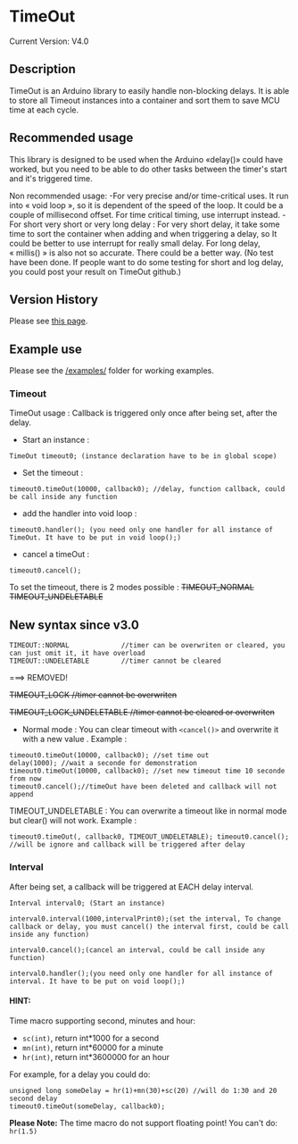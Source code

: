 # TimeOut 

Current Version: V4.0

## Description

TimeOut is an Arduino library to easily handle non-blocking delays. It is able to store all Timeout instances into a container and sort them to save MCU time at each cycle.

## Recommended usage

This library is designed to be used when the Arduino «delay()» could have worked, but you need to be able to do other tasks between the timer's start and it's triggered time.

Non recommended usage: 
	-For very  precise and/or time-critical uses.
		It run into « void loop », so it is dependent of the speed of the loop. It could be a couple of millisecond offset. For time critical timing, use interrupt instead.
	-For short very short or very long delay :
		For very short delay, it take some time to sort the container when adding and when triggering a delay, so It could be better to use interrupt for really small delay. For long delay, « millis() » is also not so accurate. There could be a better way. (No test have been done. If people want to do some testing for short and log delay, you could post your result on TimeOut github.)

## Version History
Please see [this page](/version_history.md).

## Example use

Please see the [/examples/](/examples/) folder for working examples.

### Timeout

TimeOut usage : Callback is triggered only once after being set, after the delay.
* Start an instance :
```
TimeOut timeout0; (instance declaration have to be in global scope)
```
* Set the timeout :
```
timeout0.timeOut(10000, callback0); //delay, function callback, could be call inside any function
```
* add the handler into void loop :
```
timeout0.handler(); (you need only one handler for all instance of TimeOut. It have to be put in void loop();)
```
* cancel a timeOut :
```
timeout0.cancel(); 
```
To set the timeout, there is 2 modes possible :
~~TIMEOUT_NORMAL~~
~~TIMEOUT_UNDELETABLE~~
## New syntax since v3.0
```
TIMEOUT::NORMAL 			//timer can be overwriten or cleared, you can just omit it, it have overload
TIMEOUT::UNDELETABLE  		//timer cannot be cleared
```
===> REMOVED!

~~TIMEOUT_LOCK 				//timer cannot be overwriten~~

~~TIMEOUT_LOCK_UNDELETABLE 	//timer cannot be cleared or overwriten~~
* Normal mode :
You can clear timeout with `<cancel()>` and overwrite it with a new value .
Example :

```
timeout0.timeOut(10000, callback0); //set time out
delay(1000); //wait a seconde for demonstration
timeout0.timeOut(10000, callback0); //set new timeout time 10 seconde from now
timeout0.cancel();//timeOut have been deleted and callback will not append
```

  TIMEOUT_UNDELETABLE :
You can overwrite a timeout like in normal mode but clear() will not work.
Example :

``
timeout0.timeOut(, callback0, TIMEOUT_UNDELETABLE);
timeout0.cancel(); //will be ignore and callback will be triggered after delay
``


### Interval

After being set, a callback will be triggered at EACH delay interval.

```
Interval interval0; (Start an instance)

interval0.interval(1000,intervalPrint0);(set the interval, To change callback or delay, you must cancel() the interval first, could be call inside any function)

interval0.cancel();(cancel an interval, could be call inside any function)

interval0.handler();(you need only one handler for all instance of interval. It have to be put on void loop();)
```

#### HINT: 
Time macro supporting second, minutes and hour:
* `sc(int)`, return int*1000 for a second
* `mn(int)`, return int*60000 for a minute
* `hr(int)`, return int*3600000 for an hour

For example, for a delay you could do:

```
unsigned long someDelay = hr(1)+mn(30)+sc(20) //will do 1:30 and 20 second delay
timeout0.timeOut(someDelay, callback0);	
```

**Please Note:**
The time macro do not support floating point! You can't do: `hr(1.5)`



